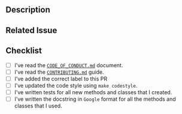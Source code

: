 ## Description
<!-- Add a more detailed description of the changes if needed. -->

## Related Issue
<!-- If your PR refers to a related issue, link it here. -->

## Checklist
<!-- Mark with an `x` all the checkboxes that apply (like `[x]`) -->

- [ ] I've read the [`CODE_OF_CONDUCT.md`](../CODE_OF_CONDUCT.md) document.
- [ ] I've read the [`CONTRIBUTING.md`](../CONTRIBUTING.md) guide.
- [ ] I've added the correct label to this PR
- [ ] I've updated the code style using `make codestyle`.
- [ ] I've written tests for all new methods and classes that I created.
- [ ] I've written the docstring in `Google` format for all the methods and classes that I used.
